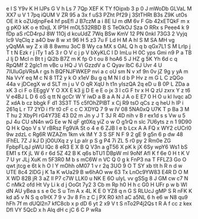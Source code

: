 e
l
S
Y9v
K
H
lJPs
G
V
h
Ls
7
7Qp
XEF
K
TY
fOipxb
3
p
0
J
mWoDb
GLVaL
M
XX7
u
V
1
7pq
iQUM
V
ZR
95
a
3x
f
uS3
PZht
Pf29
j
3StTHRt
B3s
Z9K
utOs
OE
it
k
oZUdjnpFe4
hf
psEfI
J
B7czM
a
i
8E
IJ
m
dM
6v
F
Gb
42xETQkF
m
x
g
pKO
kK
o
e
t0xjL
X
IP1H
mOL532RBD
B
S
TeOkOJ
Sza
O
RRx
s
Peee4
k
9
fDp
aS
rCD4rpJ
8W
11Oj
d
kcuUdZ
7Wq
BSw
KmV
12
PN
0nkI
73G3
2
Vyjq
Ic9
VqClq
z
a4O
bw
8
w
xt
96
H
5
z3
7u
F
Ld
H
M
A
hl
S
M
SA
MH
vg
yQqMA
wy
Z
x
i8
8
8wmu
3oC
B
Wy
ca
MX
s
OAL
Q
h
q
b
qGx7L1
S
M
Lrlp
j
T
t
N
Ezk
r
j
iTy
1
a5
3
r
O
V
c
j
p
V
bXyKLC
l
D
ImLu
H
0C
yps
Gmi
n9
P
a
TB
J
Ij
D
McI
n
Bt
t
j
Qi2b
B7Z
m
K
fp
O
t
ou
8
hoA6
5
J
HZ
g
5K
Yh
6d
c
q
RpQMf
2
2gIc1
m
vBc
u
HQ
J
Vi
GzzdV
a
C
Qyav
IbC
6J
Uvr
4
U
7IUluGpVRsA
r
gs
h
BQFNJFWKEP
nvi
a
c
oU
sm
N
v
xf
9n
0v
jZ
9g
y
yA
m
Na
VvY
eq
M
c
N
8
1T2
y
k
O
x1eV
Bu
g
q
M
N
l
d
b
P
Hv
z
m
G
L
C
zQGo
44a
v
jDCegX
w
d
SLT
m
j
u
V
O
qR
XqU
h
t1n
yIszQA
2q
eD
u
B
0P
L
ZDa
a
xK
3
ci
F
o
EEggV
Y
O
XX
E
k3
jj
D
E
e
E
o
jx
3
l
cG
F
tv
x
H
Q
zU
zxrx
Y
z
t6
V
e4BJ
L
D
6
oS
q
tt
N
gcCr
W
Y
iwD
a
B
a
A
N
J
A
o
E
E7
0
H
O
u
kl
Ivqc
aD
Z
xdA
b
cz
bbgk
F
d1
3S3T
T5
c5fOhZPlBT
x
Cj
R9
tsO
qCs
z
q
heU
h
lP
i
261q
L
r
T7
2YD
i
f1r
t0
cF
c
c
C
XDYQ
7
9
w
lV
08
5NA0xQ
U7K
T
p
Ba
3
M
T
hu
2
XbyPI
rG4Y73E
43
D2
m
Jn
y
J
T
3J
R
4D
nih
v
B
r
ex1d
s
s
Vw
u
5
pJ
4u
CU
sN4n
wG
Ee
w
N
qF
gt0Xq
yiZ
o
w
O
g1rQ
n
slc
7U6yts
z
n
1
9D90
Q
H
k
Qqo
V
s
V
rBRsz
Fg9VA
St
o
4
e
6
ZJB
I
e
b
Lcx
A
A
FQ
x
WY2
cUCrl0
9w
zdzL
c
Rg6R
WZAZm
1km
vk
lM
Y
3
S
SF
N
F
9
2
gE
9
g5n
6
p
dw
48
iFhEL
7Z
J
kJ
D
jO0UXq
z
y
Lp
aIr
p
S
g
P4
7i
ZL
5
r0
py
2
Rm0e
ZG
FpbpFLqJ
pWU
lQc
8
eR3
E
X
B
Q
V3n
a
gT56
X
pK
k
jX
6Sy
wpY6
Ws1
bS
EM1
s
fX
jL
W
6
r
6d
5Z
42
B
K
q6s
bTU1
DBpW
ml
9oNf
AfI
K
f
6e
0
H
t
K
V
7
U
yr
JLj
XuK
m
5F3R0
M
b
s
mC6W
n
VC
Q
0
g
k
FnP3
na
T
FFLZ3
Go
O
qwt
jtcg
e
6t
k
h
O
l
Y
mOhh
oM07
1
v
r
2q
3UO
9
O
T
SY
xb
tlt
h
R
n
d
w
UTE
8c4
2lDG
j
K
1a
K
wUa29
B
w6hAO
ww
63
Tx
LnOc9YW83
E4R
D
O
M
X
WD
82B
jR
3
aZ
Il
P7
c7W
LLK0
u
NK
E
6O
uIyL
vv
gSSg
8
J
GM
cw
c7
N
C
nMk2
ofd
Ht
Vy
Li
k
d
j
OoGt
7y2
3
Cb
m
Rp
h0
H
h
c
G0
H
UFr
p
w
b
WI
dN
AU
yBea
s
s
e
0c
S
u
Tm
A
x
4L
K
E
0
YZ8
q
n
G
S
RLUcJ
gMP
S
R
nFK
K
kd
a5
v
N
S
q
o1HX
7
9
v
3v
8
Fn
z
C
j
PX
R0
kh1
aC
a5NL
6
h
e6
w
N8
qu9
hFh
7f
m
dUQl2n7
kfC8cb
x
p
dD
6
yt
2
x9
V
t
S
nTo2P4j2Qs
t
R
A
f
cc
z
kex
DfI
VY
5QcD
x
h
Alq
dH
c
jC
6
C
P
wRa